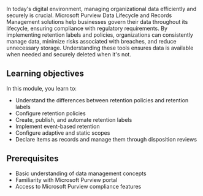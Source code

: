 In today's digital environment, managing organizational data efficiently and securely is crucial. Microsoft Purview Data Lifecycle and Records Management solutions help businesses govern their data throughout its lifecycle, ensuring compliance with regulatory requirements. By implementing retention labels and policies, organizations can consistently manage data, minimize risks associated with breaches, and reduce unnecessary storage. Understanding these tools ensures data is available when needed and securely deleted when it's not.

## Learning objectives

In this module, you learn to:

- Understand the differences between retention policies and  retention labels
- Configure retention policies
- Create, publish, and automate retention labels
- Implement event-based retention
- Configure adaptive and static scopes
- Declare items as records and manage them through disposition reviews

## Prerequisites

- Basic understanding of data management concepts
- Familiarity with Microsoft Purview portal
- Access to Microsoft Purview compliance features
